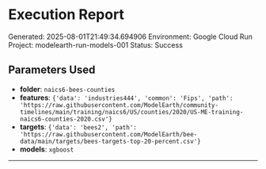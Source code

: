 
# Execution Report

Generated: 2025-08-01T21:49:34.694906
Environment: Google Cloud Run
Project: modelearth-run-models-001
Status: Success

## Parameters Used
- **folder**: `naics6-bees-counties`
- **features**: `{'data': 'industries444', 'common': 'Fips', 'path': 'https://raw.githubusercontent.com/ModelEarth/community-timelines/main/training/naics6/US/counties/2020/US-ME-training-naics6-counties-2020.csv'}`
- **targets**: `{'data': 'bees2', 'path': 'https://raw.githubusercontent.com/ModelEarth/bee-data/main/targets/bees-targets-top-20-percent.csv'}`
- **models**: `xgboost`

---
